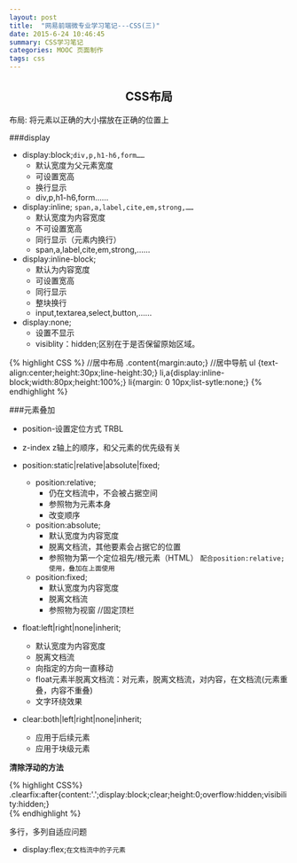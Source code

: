 ```yaml
---
layout: post
title:  "网易前端微专业学习笔记---CSS(三)"
date: 2015-6-24 10:46:45
summary: CSS学习笔记
categories: MOOC 页面制作
tags: css 
---
```


<h2 style="text-align:center;">CSS布局</h2>
<span class="blue">布局</span>: 将元素以正确的大小摆放在正确的位置上

###display
- display:block;`div,p,h1-h6,form……`
	- 默认宽度为父元素宽度
	- 可设置宽高
	- 换行显示
	- div,p,h1-h6,form……
- display:inline; `span,a,label,cite,em,strong,……`
	- 默认宽度为内容宽度
	- 不可设置宽高
	- 同行显示（元素内换行）
	- span,a,label,cite,em,strong,……
- display:inline-block;
	- 默认为内容宽度
	- 可设置宽高
	- 同行显示
	- 整块换行
	- input,textarea,select,button,……
- display:none;
	- 设置不显示
	- visiblity：hidden;区别在于是否保留原始区域。

{% highlight CSS %}
	//居中布局
	.content{margin:auto;}
	//居中导航
	ul {text-align:center;height:30px;line-height:30;}
	li,a{display:inline-block;width:80px;height:100%;}
	li{margin: 0 10px;list-sytle:none;}
{% endhighlight %}

###元素叠加
- position-设置定位方式 TRBL
- z-index z轴上的顺序，和父元素的优先级有关

- position:static|relative|absolute|fixed;
	- position:relative;
		- 仍在文档流中，不会被占据空间
		- 参照物为元素本身
		- 改变顺序
	- position:absolute;
		- 默认宽度为内容宽度
		- 脱离文档流，其他要素会占据它的位置
		- 参照物为第一个定位祖先/根元素（HTML）  `配合position:relative;使用，叠加在上面使用`
	- position:fixed;
		- 默认宽度为内容宽度
		- 脱离文档流
		- 参照物为视窗 //固定顶栏
- float:left|right|none|inherit;
	- 默认宽度为内容宽度
	- 脱离文档流
	- 向指定的方向一直移动
	- float元素半脱离文档流：<span class="red">对元素，脱离文档流，对内容，在文档流(元素重叠，内容不重叠)</span>
	- 文字环绕效果
- clear:both|left|right|none|inherit;
	- 应用于后续元素
	- 应用于块级元素

<strong>清除浮动的方法</strong>

{% highlight CSS%}
	.clearfix:after{content:'.';display:block;clear;height:0;overflow:hidden;visibility:hidden;}	
{% endhighlight %}

<span class="blue">多行，多列自适应问题</span>

- display:flex;`在文档流中的子元素`


















